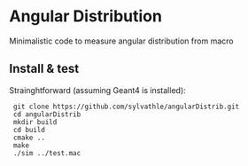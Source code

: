 # Angular Distribution

Minimalistic code to measure angular distribution from macro

## Install & test
 Strainghtforward (assuming Geant4 is installed):

```
 git clone https://github.com/sylvathle/angularDistrib.git
 cd angularDistrib
 mkdir build
 cd build
 cmake ..
 make
 ./sim ../test.mac
```
